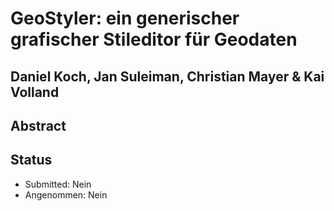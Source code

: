 # GeoStyler: ein generischer grafischer Stileditor für Geodaten

## Daniel Koch, Jan Suleiman, Christian Mayer & Kai Volland

## Abstract

## Status

* Submitted: Nein
* Angenommen: Nein
